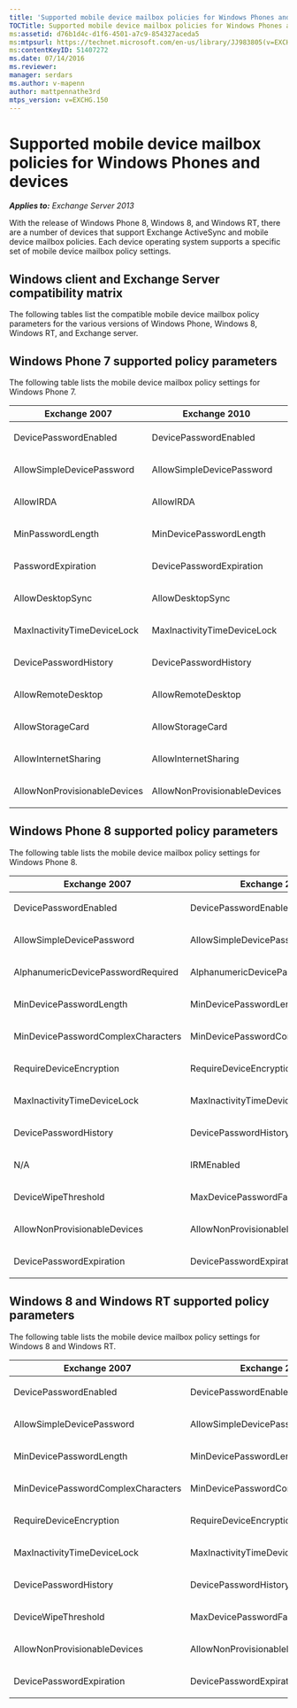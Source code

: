 ```yaml
---
title: 'Supported mobile device mailbox policies for Windows Phones and devices'
TOCTitle: Supported mobile device mailbox policies for Windows Phones and devices
ms:assetid: d76b1d4c-d1f6-4501-a7c9-854327aceda5
ms:mtpsurl: https://technet.microsoft.com/en-us/library/JJ983805(v=EXCHG.150)
ms:contentKeyID: 51407272
ms.date: 07/14/2016
ms.reviewer: 
manager: serdars
ms.author: v-mapenn
author: mattpennathe3rd
mtps_version: v=EXCHG.150
---
```


# Supported mobile device mailbox policies for Windows Phones and devices

_**Applies to:** Exchange Server 2013_

With the release of Windows Phone 8, Windows 8, and Windows RT, there are a number of devices that support Exchange ActiveSync and mobile device mailbox policies. Each device operating system supports a specific set of mobile device mailbox policy settings.

## Windows client and Exchange Server compatibility matrix

The following tables list the compatible mobile device mailbox policy parameters for the various versions of Windows Phone, Windows 8, Windows RT, and Exchange server.

## Windows Phone 7 supported policy parameters

The following table lists the mobile device mailbox policy settings for Windows Phone 7.

<table>
<colgroup>
<col style="width: 33%" />
<col style="width: 33%" />
<col style="width: 33%" />
</colgroup>
<thead>
<tr class="header">
<th>Exchange 2007</th>
<th>Exchange 2010</th>
<th>Exchange 2013</th>
</tr>
</thead>
<tbody>
<tr class="odd">
<td><p>DevicePasswordEnabled</p></td>
<td><p>DevicePasswordEnabled</p></td>
<td><p>DevicePasswordEnabled</p></td>
</tr>
<tr class="even">
<td><p>AllowSimpleDevicePassword</p></td>
<td><p>AllowSimpleDevicePassword</p></td>
<td><p>AllowSimpleDevicePassword</p></td>
</tr>
<tr class="odd">
<td><p>AllowIRDA</p></td>
<td><p>AllowIRDA</p></td>
<td><p>AllowIRDA</p></td>
</tr>
<tr class="even">
<td><p>MinPasswordLength</p></td>
<td><p>MinDevicePasswordLength</p></td>
<td><p>MinDevicePasswordLength</p></td>
</tr>
<tr class="odd">
<td><p>PasswordExpiration</p></td>
<td><p>DevicePasswordExpiration</p></td>
<td><p>DevicePasswordExpiration</p></td>
</tr>
<tr class="even">
<td><p>AllowDesktopSync</p></td>
<td><p>AllowDesktopSync</p></td>
<td><p>AllowDesktopSync</p></td>
</tr>
<tr class="odd">
<td><p>MaxInactivityTimeDeviceLock</p></td>
<td><p>MaxInactivityTimeDeviceLock</p></td>
<td><p>MaxInactivityTimeDeviceLock</p></td>
</tr>
<tr class="even">
<td><p>DevicePasswordHistory</p></td>
<td><p>DevicePasswordHistory</p></td>
<td><p>DevicePasswordHistory</p></td>
</tr>
<tr class="odd">
<td><p>AllowRemoteDesktop</p></td>
<td><p>AllowRemoteDesktop</p></td>
<td><p>AllowRemoteDesktop</p></td>
</tr>
<tr class="even">
<td><p>AllowStorageCard</p></td>
<td><p>AllowStorageCard</p></td>
<td><p>AllowStorageCard</p></td>
</tr>
<tr class="odd">
<td><p>AllowInternetSharing</p></td>
<td><p>AllowInternetSharing</p></td>
<td><p>AllowInternetSharing</p></td>
</tr>
<tr class="even">
<td><p>AllowNonProvisionableDevices</p></td>
<td><p>AllowNonProvisionableDevices</p></td>
<td><p>AllowNonProvisionableDevices</p></td>
</tr>
</tbody>
</table>

## Windows Phone 8 supported policy parameters

The following table lists the mobile device mailbox policy settings for Windows Phone 8.

<table>
<colgroup>
<col style="width: 33%" />
<col style="width: 33%" />
<col style="width: 33%" />
</colgroup>
<thead>
<tr class="header">
<th>Exchange 2007</th>
<th>Exchange 2010</th>
<th>Exchange 2013</th>
</tr>
</thead>
<tbody>
<tr class="odd">
<td><p>DevicePasswordEnabled</p></td>
<td><p>DevicePasswordEnabled</p></td>
<td><p>DevicePasswordEnabled</p></td>
</tr>
<tr class="even">
<td><p>AllowSimpleDevicePassword</p></td>
<td><p>AllowSimpleDevicePassword</p></td>
<td><p>AllowSimpleDevicePassword</p></td>
</tr>
<tr class="odd">
<td><p>AlphanumericDevicePasswordRequired</p></td>
<td><p>AlphanumericDevicePasswordRequired</p></td>
<td><p>AlphanumericDevicePasswordRequired</p></td>
</tr>
<tr class="even">
<td><p>MinDevicePasswordLength</p></td>
<td><p>MinDevicePasswordLength</p></td>
<td><p>MinDevicePasswordLength</p></td>
</tr>
<tr class="odd">
<td><p>MinDevicePasswordComplexCharacters</p></td>
<td><p>MinDevicePasswordComplexCharacters</p></td>
<td><p>MinDevicePasswordComplexCharacters</p></td>
</tr>
<tr class="even">
<td><p>RequireDeviceEncryption</p></td>
<td><p>RequireDeviceEncryption</p></td>
<td><p>RequireDeviceEncryption</p></td>
</tr>
<tr class="odd">
<td><p>MaxInactivityTimeDeviceLock</p></td>
<td><p>MaxInactivityTimeDeviceLock</p></td>
<td><p>MaxInactivityTimeDeviceLock</p></td>
</tr>
<tr class="even">
<td><p>DevicePasswordHistory</p></td>
<td><p>DevicePasswordHistory</p></td>
<td><p>DevicePasswordHistory</p></td>
</tr>
<tr class="odd">
<td><p>N/A</p></td>
<td><p>IRMEnabled</p></td>
<td><p>IRMEnabled</p></td>
</tr>
<tr class="even">
<td><p>DeviceWipeThreshold</p></td>
<td><p>MaxDevicePasswordFailedAttempts</p></td>
<td><p>MaxDevicePasswordFailedAttempts</p></td>
</tr>
<tr class="odd">
<td><p>AllowNonProvisionableDevices</p></td>
<td><p>AllowNonProvisionableDevices</p></td>
<td><p>AllowNonProvisionableDevices</p></td>
</tr>
<tr class="even">
<td><p>DevicePasswordExpiration</p></td>
<td><p>DevicePasswordExpiration</p></td>
<td><p>DevicePasswordExpiration</p></td>
</tr>
</tbody>
</table>

## Windows 8 and Windows RT supported policy parameters

The following table lists the mobile device mailbox policy settings for Windows 8 and Windows RT.

<table>
<colgroup>
<col style="width: 33%" />
<col style="width: 33%" />
<col style="width: 33%" />
</colgroup>
<thead>
<tr class="header">
<th>Exchange 2007</th>
<th>Exchange 2010</th>
<th>Exchange 2013</th>
</tr>
</thead>
<tbody>
<tr class="odd">
<td><p>DevicePasswordEnabled</p></td>
<td><p>DevicePasswordEnabled</p></td>
<td><p>DevicePasswordEnabled</p></td>
</tr>
<tr class="even">
<td><p>AllowSimpleDevicePassword</p></td>
<td><p>AllowSimpleDevicePassword</p></td>
<td><p>AllowSimpleDevicePassword</p></td>
</tr>
<tr class="odd">
<td><p>MinDevicePasswordLength</p></td>
<td><p>MinDevicePasswordLength</p></td>
<td><p>MinDevicePasswordLength</p></td>
</tr>
<tr class="even">
<td><p>MinDevicePasswordComplexCharacters</p></td>
<td><p>MinDevicePasswordComplexCharacters</p></td>
<td><p>MinDevicePasswordComplexCharacters</p></td>
</tr>
<tr class="odd">
<td><p>RequireDeviceEncryption</p></td>
<td><p>RequireDeviceEncryption</p></td>
<td><p>RequireDeviceEncryption</p></td>
</tr>
<tr class="even">
<td><p>MaxInactivityTimeDeviceLock</p></td>
<td><p>MaxInactivityTimeDeviceLock</p></td>
<td><p>MaxInactivityTimeDeviceLock</p></td>
</tr>
<tr class="odd">
<td><p>DevicePasswordHistory</p></td>
<td><p>DevicePasswordHistory</p></td>
<td><p>DevicePasswordHistory</p></td>
</tr>
<tr class="even">
<td><p>DeviceWipeThreshold</p></td>
<td><p>MaxDevicePasswordFailedAttempts</p></td>
<td><p>MaxDevicePasswordFailedAttempts</p></td>
</tr>
<tr class="odd">
<td><p>AllowNonProvisionableDevices</p></td>
<td><p>AllowNonProvisionableDevices</p></td>
<td><p>AllowNonProvisionableDevices</p></td>
</tr>
<tr class="even">
<td><p>DevicePasswordExpiration</p></td>
<td><p>DevicePasswordExpiration</p></td>
<td><p>DevicePasswordExpiration</p></td>
</tr>
</tbody>
</table>
